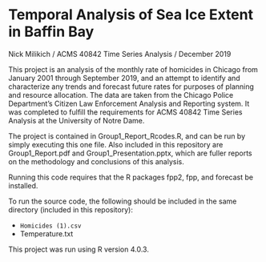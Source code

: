 # Temporal Analysis of Sea Ice Extent in Baffin Bay

Nick Milikich /
ACMS 40842 Time Series Analysis /
December 2019

This project is an analysis of the monthly rate of homicides in Chicago from January 2001 through September 2019, and an attempt to identify and characterize any trends and forecast future rates for purposes of planning and resource allocation. The data are taken from the Chicago Police Department’s Citizen Law Enforcement Analysis and Reporting system. It was completed to fulfill the requirements for ACMS 40842 Time Series Analysis at the University of Notre Dame.

The project is contained in Group1_Report_Rcodes.R, and can be run by simply executing this one file. Also included in this repository are Group1_Report.pdf and Group1_Presentation.pptx, which are fuller reports on the methodology and conclusions of this analysis.

Running this code requires that the R packages fpp2, fpp, and forecast be installed.

To run the source code, the following should be included in the same directory (included in this repository):
- `Homicides (1).csv`
- Temperature.txt

This project was run using R version 4.0.3.
